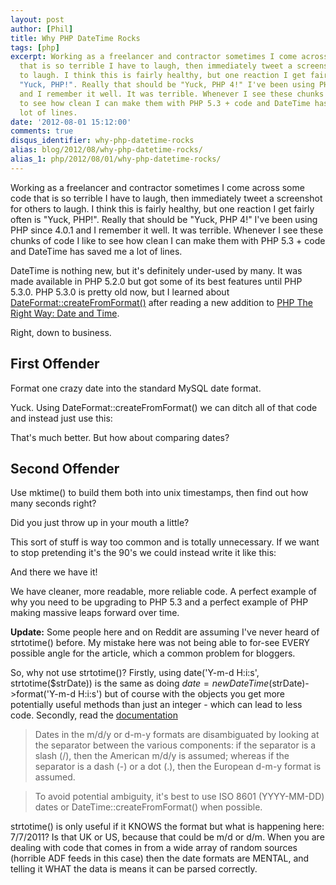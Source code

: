 ```yaml
---
layout: post
author: [Phil]
title: Why PHP DateTime Rocks
tags: [php]
excerpt: Working as a freelancer and contractor sometimes I come across some code
  that is so terrible I have to laugh, then immediately tweet a screenshot for others
  to laugh. I think this is fairly healthy, but one reaction I get fairly often is
  "Yuck, PHP!". Really that should be "Yuck, PHP 4!" I've been using PHP since 4.0.1
  and I remember it well. It was terrible. Whenever I see these chunks of code I like
  to see how clean I can make them with PHP 5.3 + code and DateTime has saved me a
  lot of lines.
date: '2012-08-01 15:12:00'
comments: true
disqus_identifier: why-php-datetime-rocks
alias: blog/2012/08/why-php-datetime-rocks/
alias_1: php/2012/08/01/why-php-datetime-rocks/
---
```


Working as a freelancer and contractor sometimes I come across some code that is so terrible I have to laugh, then immediately tweet a screenshot for others to laugh. I think this is fairly healthy, but one reaction I get fairly often is "Yuck, PHP!". Really that should be "Yuck, PHP 4!" I've been using PHP since 4.0.1 and I remember it well. It was terrible. Whenever I see these chunks of code I like to see how clean I can make them with PHP 5.3 + code and DateTime has saved me a lot of lines.

DateTime is nothing new, but it's definitely under-used by many. It was made available in PHP 5.2.0 but got some of its best features until PHP 5.3.0. PHP 5.3.0 is pretty old now, but I learned about <a href="http://uk.php.net/manual/en/datetime.createfromformat.php">DateFormat::createFromFormat()</a> after reading a new addition to [PHP The Right Way: Date and Time](http://www.phptherightway.com/#date_and_time).

Right, down to business.

## First Offender

Format one crazy date into the standard MySQL date format.

<script src="https://gist.github.com/3228301.js?file=gistfile1.php"></script>

Yuck. Using DateFormat::createFromFormat() we can ditch all of that code and instead just use this:

<script src="https://gist.github.com/3228398.js?file=gistfile1.php"></script>

That's much better. But how about comparing dates? 

## Second Offender

Use mktime() to build them both into unix timestamps, then find out how many seconds right? 

<script src="https://gist.github.com/3228471.js?file=gistfile1.php"></script>

Did you just throw up in your mouth a little? 

This sort of stuff is way too common and is totally unnecessary. If we want to stop pretending it's the 90's we could instead write it like this:

<script src="https://gist.github.com/3228499.js?file=gistfile1.php"></script>

And there we have it! 

We have cleaner, more readable, more reliable code. A perfect example of why you need to be upgrading to PHP 5.3 and a perfect example of PHP making massive leaps forward over time.

**Update:** Some people here and on Reddit are assuming I've never heard of strtotime() before. My mistake here was not being able to for-see EVERY possible angle for the article, which a common problem for bloggers.

So, why not use strtotime()? Firstly, using date('Y-m-d H:i:s', strtotime($strDate)) is the same as doing $date = new DateTime($strDate)->format('Y-m-d H:i:s') but of course with the objects you get more potentially useful methods than just an integer - which can lead to less code. Secondly, read the [documentation](http://php.net/manual/en/function.strtotime.php)

> Dates in the m/d/y or d-m-y formats are disambiguated by looking at the separator between the various components: if the separator is a slash (/), then the American m/d/y is assumed; whereas if the separator is a dash (-) or a dot (.), then the European d-m-y format is assumed.

> To avoid potential ambiguity, it's best to use ISO 8601 (YYYY-MM-DD) dates or DateTime::createFromFormat() when possible.

strtotime() is only useful if it KNOWS the format but what is happening here: 7/7/2011? Is that UK or US, because that could be m/d or d/m. When you are dealing with code that comes in from a wide array of random sources (horrible ADF feeds in this case) then the date formats are MENTAL, and telling it WHAT the data is means it can be parsed correctly.
